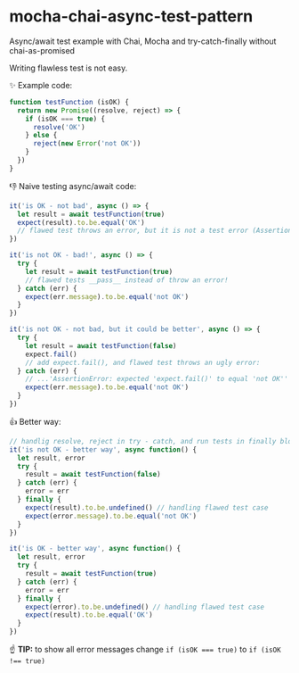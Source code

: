 # mocha-chai-async-test-pattern
Async/await test example with Chai, Mocha and try-catch-finally without chai-as-promised

Writing flawless test is not easy.

✨ Example code:

```javascript
function testFunction (isOK) {
  return new Promise((resolve, reject) => {
    if (isOK === true) {
      resolve('OK')
    } else {
      reject(new Error('not OK'))
    }
  })
}
```

👎 Naive testing async/await code:

```javascript
it('is OK - not bad', async () => {
  let result = await testFunction(true)
  expect(result).to.be.equal('OK')
  // flawed test throws an error, but it is not a test error (AssertionError)
})

it('is not OK - bad!', async () => {
  try {
    let result = await testFunction(true)
    // flawed tests __pass__ instead of throw an error!
  } catch (err) {
    expect(err.message).to.be.equal('not OK')
  }
})

it('is not OK - not bad, but it could be better', async () => {
  try {
    let result = await testFunction(false)
    expect.fail()
    // add expect.fail(), and flawed test throws an ugly error:
  } catch (err) {
    // ...'AssertionError: expected 'expect.fail()' to equal 'not OK''
    expect(err.message).to.be.equal('not OK')
  }
})
```

👍 Better way:

```javascript
// handlig resolve, reject in try - catch, and run tests in finally block
it('is not OK - better way', async function() {
  let result, error
  try {
    result = await testFunction(false)
  } catch (err) {
    error = err
  } finally {
    expect(result).to.be.undefined() // handling flawed test case
    expect(error.message).to.be.equal('not OK')
  }
})

it('is OK - better way', async function() {
  let result, error
  try {
    result = await testFunction(true)
  } catch (err) {
    error = err
  } finally {
    expect(error).to.be.undefined() // handling flawed test case
    expect(result).to.be.equal('OK')
  }
})
```

☝️ **TIP:** to show all error messages change ```if (isOK === true)``` to ```if (isOK !== true)```
